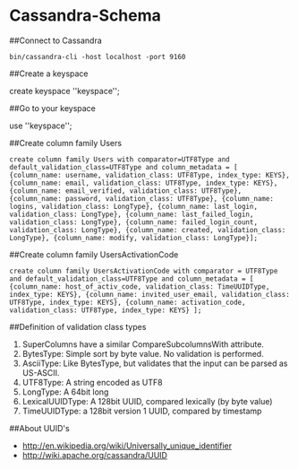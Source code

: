 Cassandra-Schema
=============

##Connect to Cassandra

`bin/cassandra-cli -host localhost -port 9160`

##Create a keyspace

create keyspace ''keyspace'';

##Go to your keyspace

use ''keyspace'';

##Create column family Users

``create column family Users with comparator=UTF8Type and default_validation_class=UTF8Type and column_metadata = [
{column_name: username, validation_class: UTF8Type, index_type: KEYS},
{column_name: email, validation_class: UTF8Type, index_type: KEYS},
{column_name: email_verified, validation_class: UTF8Type},
{column_name: password, validation_class: UTF8Type},
{column_name: logins, validation_class: LongType},
{column_name: last_login, validation_class: LongType},
{column_name: last_failed_login, validation_class: LongType},
{column_name: failed_login_count, validation_class: LongType},
{column_name: created, validation_class: LongType},
{column_name: modify, validation_class: LongType}];``

##Create column family UsersActivationCode

``create column family UsersActivationCode with comparator = UTF8Type and default_validation_class=UTF8Type and column_metadata = [
{column_name: host_of_activ_code, validation_class: TimeUUIDType, index_type: KEYS},
{column_name: invited_user_email, validation_class: UTF8Type, index_type: KEYS},
{column_name: activation_code, validation_class: UTF8Type, index_type: KEYS}
];``

##Definition of validation class types

1. SuperColumns have a similar CompareSubcolumnsWith attribute.
2. BytesType: Simple sort by byte value. No validation is performed.
3. AsciiType: Like BytesType, but validates that the input can be parsed as US-ASCII.
4. UTF8Type: A string encoded as UTF8
5. LongType: A 64bit long
6. LexicalUUIDType: A 128bit UUID, compared lexically (by byte value)
7. TimeUUIDType: a 128bit version 1 UUID, compared by timestamp

##About UUID's

- http://en.wikipedia.org/wiki/Universally_unique_identifier
- http://wiki.apache.org/cassandra/UUID
